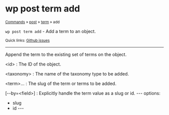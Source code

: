 # wp post term add

<small>[Commands](/commands/) &raquo; [post](/commands/post/) &raquo; [term](/commands/post/term/) &raquo; add</small>

`wp post term add` - Add a term to an object.

<small>Quick links: <a href="https://github.com/wp-cli/wp-cli/issues?q=is%3Aopen+label%3Acommand%3Apost-term-add+sort%3Aupdated-desc">Github issues</a></small>

<hr />

Append the term to the existing set of terms on the object.

&lt;id&gt;
: The ID of the object.

&lt;taxonomy&gt;
: The name of the taxonomy type to be added.

&lt;term&gt;...
: The slug of the term or terms to be added.

[\--by=&lt;field&gt;]
: Explicitly handle the term value as a slug or id.
\---
options:
  - slug
  - id
\---



